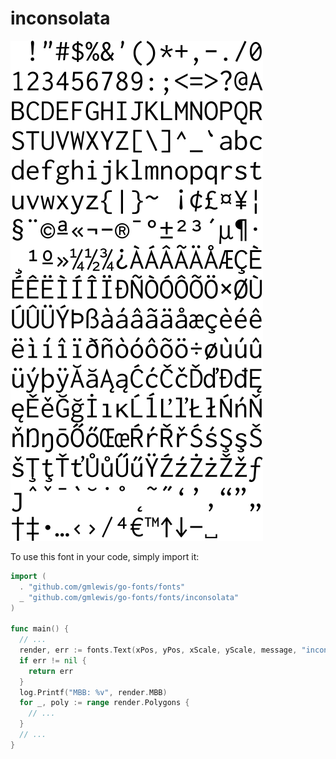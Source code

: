# inconsolata

![inconsolata](inconsolata.png)

To use this font in your code, simply import it:

```go
import (
  . "github.com/gmlewis/go-fonts/fonts"
  _ "github.com/gmlewis/go-fonts/fonts/inconsolata"
)

func main() {
  // ...
  render, err := fonts.Text(xPos, yPos, xScale, yScale, message, "inconsolata", Center)
  if err != nil {
    return err
  }
  log.Printf("MBB: %v", render.MBB)
  for _, poly := range render.Polygons {
    // ...
  }
  // ...
}
```
